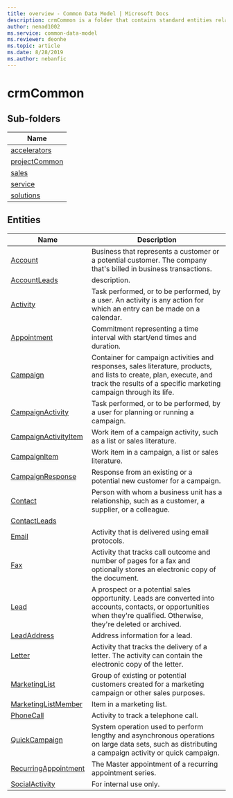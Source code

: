 ```yaml
---
title: overview - Common Data Model | Microsoft Docs
description: crmCommon is a folder that contains standard entities related to the Common Data Model.
author: nenad1002
ms.service: common-data-model
ms.reviewer: deonhe
ms.topic: article
ms.date: 8/28/2019
ms.author: nebanfic
---
```


# crmCommon


## Sub-folders

|Name|
|---|
|[accelerators](accelerators/overview.md)|
|[projectCommon](projectCommon/overview.md)|
|[sales](sales/overview.md)|
|[service](service/overview.md)|
|[solutions](solutions/overview.md)|




## Entities

|Name|Description|
|---|---|
|[Account](Account.md)|Business that represents a customer or a potential customer. The company that's billed in business transactions.  |
|[AccountLeads](AccountLeads.md)|description.  |
|[Activity](Activity.md)|Task performed, or to be performed, by a user. An activity is any action for which an entry can be made on a calendar.  |
|[Appointment](Appointment.md)|Commitment representing a time interval with start/end times and duration.  |
|[Campaign](Campaign.md)|Container for campaign activities and responses, sales literature, products, and lists to create, plan, execute, and track the results of a specific marketing campaign through its life.  |
|[CampaignActivity](CampaignActivity.md)|Task performed, or to be performed, by a user for planning or running a campaign.  |
|[CampaignActivityItem](CampaignActivityItem.md)|Work item of a campaign activity, such as a list or sales literature.  |
|[CampaignItem](CampaignItem.md)|Work item in a campaign, a list or sales literature.  |
|[CampaignResponse](CampaignResponse.md)|Response from an existing or a potential new customer for a campaign.  |
|[Contact](Contact.md)|Person with whom a business unit has a relationship, such as a customer, a supplier, or a colleague.  |
|[ContactLeads](ContactLeads.md)|  |
|[Email](Email.md)|Activity that is delivered using email protocols.  |
|[Fax](Fax.md)|Activity that tracks call outcome and number of pages for a fax and optionally stores an electronic copy of the document.  |
|[Lead](Lead.md)|A prospect or a potential sales opportunity. Leads are converted into accounts, contacts, or opportunities when they're qualified. Otherwise, they're deleted or archived.  |
|[LeadAddress](LeadAddress.md)|Address information for a lead.  |
|[Letter](Letter.md)|Activity that tracks the delivery of a letter. The activity can contain the electronic copy of the letter.  |
|[MarketingList](MarketingList.md)|Group of existing or potential customers created for a marketing campaign or other sales purposes.  |
|[MarketingListMember](MarketingListMember.md)|Item in a marketing list.  |
|[PhoneCall](PhoneCall.md)|Activity to track a telephone call.  |
|[QuickCampaign](QuickCampaign.md)|System operation used to perform lengthy and asynchronous operations on large data sets, such as distributing a campaign activity or quick campaign.  |
|[RecurringAppointment](RecurringAppointment.md)|The Master appointment of a recurring appointment series.  |
|[SocialActivity](SocialActivity.md)|For internal use only.  |
